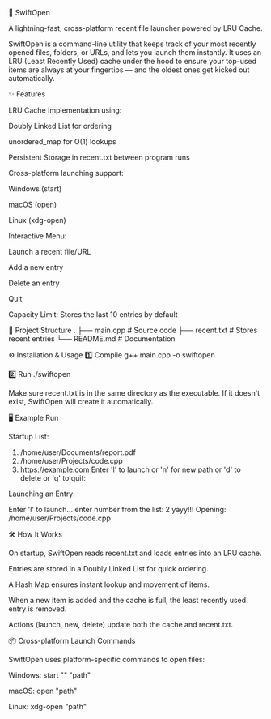 🚀 SwiftOpen

A lightning-fast, cross-platform recent file launcher powered by LRU Cache.

SwiftOpen is a command-line utility that keeps track of your most recently opened files, folders, or URLs, and lets you launch them instantly.
It uses an LRU (Least Recently Used) cache under the hood to ensure your top-used items are always at your fingertips — and the oldest ones get kicked out automatically.

✨ Features

LRU Cache Implementation using:

Doubly Linked List for ordering

unordered_map for O(1) lookups

Persistent Storage in recent.txt between program runs

Cross-platform launching support:

Windows (start)

macOS (open)

Linux (xdg-open)

Interactive Menu:

Launch a recent file/URL

Add a new entry

Delete an entry

Quit

Capacity Limit: Stores the last 10 entries by default

📂 Project Structure
.
├── main.cpp        # Source code
├── recent.txt      # Stores recent entries
└── README.md       # Documentation

⚙️ Installation & Usage
1️⃣ Compile
g++ main.cpp -o swiftopen

2️⃣ Run
./swiftopen


Make sure recent.txt is in the same directory as the executable.
If it doesn't exist, SwiftOpen will create it automatically.

🖥️ Example Run

Startup List:

1. /home/user/Documents/report.pdf
2. /home/user/Projects/code.cpp
3. https://example.com
Enter 'l' to launch or 'n' for new path or 'd' to delete or 'q' to quit:


Launching an Entry:

Enter 'l' to launch...
enter number from the list: 2
yayy!!!
Opening: /home/user/Projects/code.cpp

🛠️ How It Works

On startup, SwiftOpen reads recent.txt and loads entries into an LRU cache.

Entries are stored in a Doubly Linked List for quick ordering.

A Hash Map ensures instant lookup and movement of items.

When a new item is added and the cache is full, the least recently used entry is removed.

Actions (launch, new, delete) update both the cache and recent.txt.

📦 Cross-platform Launch Commands

SwiftOpen uses platform-specific commands to open files:

Windows: start "" "path"

macOS: open "path"

Linux: xdg-open "path"
